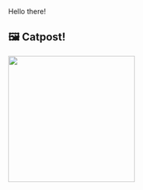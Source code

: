 Hello there!



## 🖼️ Catpost!

<sub>
    <img src="https://cdn2.thecatapi.com/images/MTc4MzM4MQ.jpg" height="256">
</sub>

